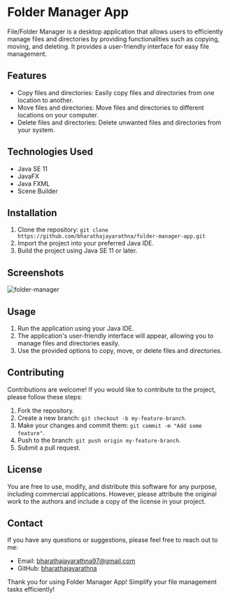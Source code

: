 # Folder Manager App

File/Folder Manager is a desktop application that allows users to efficiently manage files and directories by providing functionalities such as copying, moving, and deleting. It provides a user-friendly interface for easy file management.

## Features

- Copy files and directories: Easily copy files and directories from one location to another.
- Move files and directories: Move files and directories to different locations on your computer.
- Delete files and directories: Delete unwanted files and directories from your system.

## Technologies Used

- Java SE 11
- JavaFX
- Java FXML
- Scene Builder

## Installation

1. Clone the repository: `git clone https://github.com/bharathajayarathna/folder-manager-app.git`
2. Import the project into your preferred Java IDE.
3. Build the project using Java SE 11 or later.

## Screenshots
![folder-manager](https://github.com/bharathajayarathna/folder-manager-app/assets/128476693/204cc7bf-2199-4305-bc5e-bd5cc052ca00)


## Usage

1. Run the application using your Java IDE.
2. The application's user-friendly interface will appear, allowing you to manage files and directories easily.
3. Use the provided options to copy, move, or delete files and directories.

## Contributing

Contributions are welcome! If you would like to contribute to the project, please follow these steps:

1. Fork the repository.
2. Create a new branch: `git checkout -b my-feature-branch`.
3. Make your changes and commit them: `git commit -m "Add some feature"`.
4. Push to the branch: `git push origin my-feature-branch`.
5. Submit a pull request.

## License
You are free to use, modify, and distribute this software for any purpose, including commercial applications. However, please attribute the original work to the authors and include a copy of the license in your project.

## Contact

If you have any questions or suggestions, please feel free to reach out to me:

- Email: bharathajayarathna97@gmail.com
- GitHub: [bharathajayarathna](https://github.com/bharathajayarathna)

Thank you for using Folder Manager App! Simplify your file management tasks efficiently!
